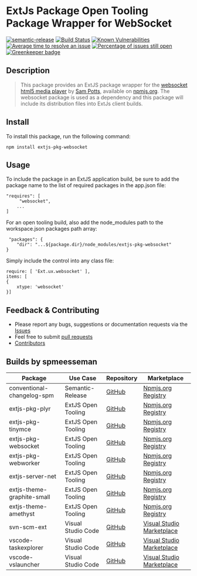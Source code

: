 # ExtJs Package Open Tooling Package Wrapper for WebSocket

[![semantic-release](https://img.shields.io/badge/%20%20%F0%9F%93%A6%F0%9F%9A%80-semantic--release-e10079.svg)](https://github.com/semantic-release/semantic-release)
[![Build Status](https://dev.azure.com/spmeesseman/extjs-pkg-websocket/_apis/build/status/spmeesseman.extjs-pkg-websocket?branchName=master)](https://dev.azure.com/spmeesseman/extjs-pkg-websocket/_build/latest?definitionId=2&branchName=master)
[![Known Vulnerabilities](https://snyk.io/test/github/spmeesseman/extjs-pkg-websocket/badge.svg)](https://snyk.io/test/github/spmeesseman/extjs-pkg-websocket)
[![Average time to resolve an issue](https://isitmaintained.com/badge/resolution/spmeesseman/extjs-pkg-websocket.svg)](https://isitmaintained.com/project/spmeesseman/extjs-pkg-websocket "Average time to resolve an issue")
[![Percentage of issues still open](https://isitmaintained.com/badge/open/spmeesseman/extjs-pkg-websocket.svg)](https://isitmaintained.com/project/spmeesseman/extjs-pkg-websocket "Percentage of issues still open") [![Greenkeeper badge](https://badges.greenkeeper.io/spmeesseman/extjs-pkg-websocket.svg)](https://greenkeeper.io/)

## Description

> This package provides an ExtJS package wrapper for the [websocket html5 media player](https://github.com/sampotts/websocket) by [Sam Potts](https://github.com/sampotts), available on [npmjs.org](https://www.npmjs.com/package/websocket).  The websocket package is used as a dependency and this package will include its distribution files into ExtJs client builds.

## Install

To install this package, run the following command:

    npm install extjs-pkg-websocket

## Usage

To include the package in an ExtJS application build, be sure to add the package name to the list of required packages in the app.json file:

    "requires": [
         "websocket",
        ...
    ]

For an open tooling build, also add the node_modules path to the workspace.json packages path array:

     "packages": {
        "dir": "...${package.dir}/node_modules/extjs-pkg-websocket"
    }

Simply include the control into any class file:

    require: [ 'Ext.ux.websocket' ],
    items: [
    {
        xtype: 'websocket'
    }]

## Feedback & Contributing

* Please report any bugs, suggestions or documentation requests via the
  [Issues](https://github.com/spmeesseman/extjs-pkg-webworker/issues)
* Feel free to submit
  [pull requests](https://github.com/spmeesseman/extjs-pkg-webworker/pulls)
* [Contributors](https://github.com/spmeesseman/extjs-pkg-webworker/graphs/contributors)

## Builds by spmeesseman

|Package|Use Case|Repository|Marketplace|
|-|-|-|-|
|conventional-changelog-spm|Semantic-Release|[GitHub](https://github.com/spmeesseman/conventional-changelog-spm)|[Npmjs.org Registry](https://www.npmjs.com/package/conventional-changelog-spm)|
|extjs-pkg-plyr|ExtJS Open Tooling|[GitHub](https://github.com/spmeesseman/extjs-pkg-plyr)|[Npmjs.org Registry](https://www.npmjs.com/package/extjs-pkg-plyr)|
|extjs-pkg-tinymce|ExtJS Open Tooling|[GitHub](https://github.com/spmeesseman/extjs-pkg-tinymce)|[Npmjs.org Registry](https://www.npmjs.com/package/extjs-pkg-tinymce)|
|extjs-pkg-websocket|ExtJS Open Tooling|[GitHub](https://github.com/spmeesseman/extjs-pkg-websocket)|[Npmjs.org Registry](https://www.npmjs.com/package/extjs-pkg-websocket)|
|extjs-pkg-webworker|ExtJS Open Tooling|[GitHub](https://github.com/spmeesseman/extjs-pkg-webworker)|[Npmjs.org Registry](https://www.npmjs.com/package/extjs-pkg-webworker)|
|extjs-server-net|ExtJS Open Tooling|[GitHub](https://github.com/spmeesseman/extjs-server-net)|[Npmjs.org Registry](https://www.npmjs.com/package/extjs-server-net)|
|extjs-theme-graphite-small|ExtJS Open Tooling|[GitHub](https://github.com/spmeesseman/extjs-theme-graphite-small)|[Npmjs.org Registry](https://www.npmjs.com/package/extjs-theme-graphite-small)|
|extjs-theme-amethyst|ExtJS Open Tooling|[GitHub](https://github.com/spmeesseman/extjs-theme-amethyst)|[Npmjs.org Registry](https://www.npmjs.com/package/extjs-theme-amethyst)|
|svn-scm-ext|Visual Studio Code|[GitHub](https://github.com/spmeesseman/svn-scm-ext)|[Visual Studio Marketplace](https://marketplace.visualstudio.com/itemdetails?itemName=spmeesseman.svn-scm-ext)|
|vscode-taskexplorer|Visual Studio Code|[GitHub](https://github.com/spmeesseman/vscode-taskexplorer)|[Visual Studio Marketplace](https://marketplace.visualstudio.com/itemdetails?itemName=spmeesseman.vscode-taskexplorer)|
|vscode-vslauncher|Visual Studio Code|[GitHub](https://github.com/spmeesseman/vscode-vslauncher)|[Visual Studio Marketplace](https://marketplace.visualstudio.com/itemdetails?itemName=spmeesseman.vscode-vslauncher)|
